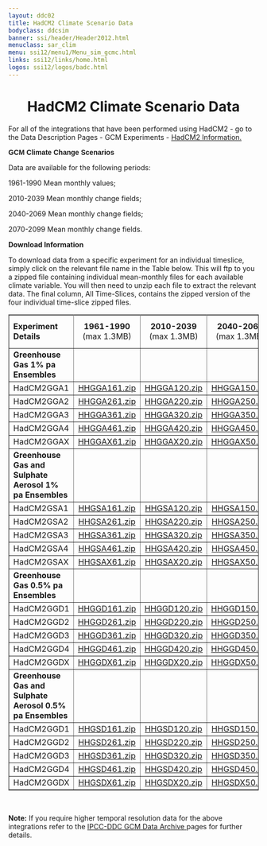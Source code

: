 ```yaml
---
layout: ddc02
title: HadCM2 Climate Scenario Data
bodyclass: ddcsim
banner: ssi/header/Header2012.html
menuclass: sar_clim
menu: ssi12/menu1/Menu_sim_gcmc.html
links: ssi12/links/home.html
logos: ssi12/logos/badc.html
---
```

 <div id="pagetitle">
 <h1 align="center">HadCM2 Climate Scenario Data </h1>
 </div>
 <!-- End of Page Title Block -->
 
 
 <P> For all of the integrations that have been performed using HadCM2 - go to the Data
 Description Pages - GCM Experiments - <A HREF="hadcm2_info.html">HadCM2
 Information.</A></P>
 
 <P><B><FONT FACE="Helvetica,Geneva,Arial">GCM Climate Change Scenarios</FONT></B></P>
 
 <P>Data are available for the following periods:</P>
 
 <P>1961-1990 Mean monthly values;</P>
 
 <P>2010-2039 Mean monthly change fields;</P>
 
 <P>2040-2069 Mean monthly change fields;</P>
 
 <P>2070-2099 Mean monthly change fields.</P>
 
 <p></p>
 
 <P><B>Download Information</B></P>
 
 <P>To download data from a specific experiment for an individual timeslice, simply click
 on the relevant file name in the Table below. This will ftp to you a zipped file
 containing individual mean-monthly files for each available climate variable. You will
 then need to unzip each file to extract the relevant data. The final column, All Time-Slices,
 contains the zipped version of the four individual time-slice zipped files.</P>
 
 <TABLE WIDTH="95%" BORDER="1" align="center" CELLPADDING="0" CELLSPACING="1">
 <TR>
 <TR>
 <TD WIDTH="25%" HEIGHT="18"><B>Experiment Details</B></TD>
 <TD WIDTH="15%" align="center"><B>1961-1990 </B>(max 1.3MB)</TD>
 <TD WIDTH="15%" align="center"><B>2010-2039 </B>(max 1.3MB)</TD>
 <TD WIDTH="15%" align="center"><B>2040-2069 </B>(max 1.3MB)</TD>
 <TD WIDTH="15%" align="center"><B>2070-2099 </B>(max 1.3MB)</TD>
 <TD WIDTH="15%" align="center"><B>All Time Slices</B> (max 4.4MB)</TD>
 </TR>
 <TR>
 <TD HEIGHT="16"><B>Greenhouse Gas 1% pa Ensembles</B></TD>
 <TD>&nbsp;</TD>
 <TD>&nbsp;</TD>
 <TD>&nbsp;</TD>
 <TD>&nbsp;</TD>
 <TD>&nbsp;</TD>
 </TR>
 <TR>
 <TD HEIGHT="18">HadCM2GGA1</TD>
 <TD align="center"><A HREF="/download_data/is92/hadcm2/HHGGA161.zip">HHGGA161.zip</A></TD>
 <TD align="center"><A HREF="/download_data/is92/hadcm2/HHGGA120.zip">HHGGA120.zip</A></TD>
 <TD align="center"><A HREF="/download_data/is92/hadcm2/HHGGA150.zip">HHGGA150.zip</A></TD>
 <TD align="center"><A HREF="/download_data/is92/hadcm2/HHGGA180.zip">HHGGA180.zip</A></TD>
 <TD align="center"><A HREF="/download_data/is92/hadcm2/HHGGA1.zip">HHGGA1.zip</A></TD>
 </TR>
 <TR>
 <TD HEIGHT="18">HadCM2GGA2</TD>
 <TD align="center"><A HREF="/download_data/is92/hadcm2/HHGGA261.zip">HHGGA261.zip</A></TD>
 <TD align="center"><A HREF="/download_data/is92/hadcm2/HHGGA220.zip">HHGGA220.zip</A></TD>
 <TD align="center"><A HREF="/download_data/is92/hadcm2/HHGGA250.zip">HHGGA250.zip</A></TD>
 <TD align="center"><A HREF="/download_data/is92/hadcm2/HHGGA280.zip">HHGGA280.zip</A></TD>
 <TD align="center"><A HREF="/download_data/is92/hadcm2/HHGGA2.zip">HHGGA2.zip</A></TD>
 </TR>
 <TR>
 <TD HEIGHT="18">HadCM2GGA3</TD>
 <TD align="center"><A HREF="/download_data/is92/hadcm2/HHGGA361.zip">HHGGA361.zip</A></TD>
 <TD align="center"><A HREF="/download_data/is92/hadcm2/HHGGA320.zip">HHGGA320.zip</A></TD>
 <TD align="center"><A HREF="/download_data/is92/hadcm2/HHGGA350.zip">HHGGA350.zip</A></TD>
 <TD align="center"><A HREF="/download_data/is92/hadcm2/HHGGA380.zip">HHGGA380.zip</A></TD>
 <TD align="center"><A HREF="/download_data/is92/hadcm2/HHGGA3.zip">HHGGA3.zip</A></TD>
 </TR>
 <TR>
 <TD HEIGHT="18">HadCM2GGA4</TD>
 <TD align="center"><A HREF="/download_data/is92/hadcm2/HHGGA461.zip">HHGGA461.zip</A></TD>
 <TD align="center"><A HREF="/download_data/is92/hadcm2/HHGGA420.zip">HHGGA420.zip</A></TD>
 <TD align="center"><A HREF="/download_data/is92/hadcm2/HHGGA450.zip">HHGGA450.zip</A></TD>
 <TD align="center"><A HREF="/download_data/is92/hadcm2/HHGGA480.zip">HHGGA480.zip</A></TD>
 <TD align="center"><A HREF="/download_data/is92/hadcm2/HHGGA4.zip">HHGGA4.zip</A></TD>
 </TR>
 <TR>
 <TD HEIGHT="18">HadCM2GGAX</TD>
 <TD align="center"><A HREF="/download_data/is92/hadcm2/HHGGAX61.zip">HHGGAX61.zip</A></TD>
 <TD align="center"><A HREF="/download_data/is92/hadcm2/HHGGAX20.zip">HHGGAX20.zip</A></TD>
 <TD align="center"><A HREF="/download_data/is92/hadcm2/HHGGAX50.zip">HHGGAX50.zip</A></TD>
 <TD align="center"><A HREF="/download_data/is92/hadcm2/HHGGAX80.zip">HHGGAX80.zip</A></TD>
 <TD align="center"><A HREF="/download_data/is92/hadcm2/HHGGAX.zip">HHGGAX.zip</A></TD>
 </TR>
 <TR>
 <TD HEIGHT="32"><B>Greenhouse Gas and Sulphate Aerosol 1% pa
 Ensembles</B></TD>
 <TD>&nbsp;</TD>
 <TD>&nbsp;</TD>
 <TD>&nbsp;</TD>
 <TD>&nbsp;</TD>
 <TD>&nbsp;</TD>
 </TR>
 <TR>
 <TD HEIGHT="18">HadCM2GSA1</TD>
 <TD align="center"><A HREF="/download_data/is92/hadcm2/HHGSA161.zip">HHGSA161.zip</A></TD>
 <TD align="center"><A HREF="/download_data/is92/hadcm2/HHGSA120.zip">HHGSA120.zip</A></TD>
 <TD align="center"><A HREF="/download_data/is92/hadcm2/HHGSA150.zip">HHGSA150.zip</A></TD>
 <TD align="center"><A HREF="/download_data/is92/hadcm2/HHGSA180.zip">HHGSA180.zip</A></TD>
 <TD align="center"><A HREF="/download_data/is92/hadcm2/HHGSA1.zip">HHGSA1.zip</A></TD>
 </TR>
 <TR>
 <TD HEIGHT="18">HadCM2GSA2</TD>
 <TD align="center"><A HREF="/download_data/is92/hadcm2/HHGSA261.zip">HHGSA261.zip</A></TD>
 <TD align="center"><A HREF="/download_data/is92/hadcm2/HHGSA220.zip">HHGSA220.zip</A></TD>
 <TD align="center"><A HREF="/download_data/is92/hadcm2/HHGSA250.zip">HHGSA250.zip</A></TD>
 <TD align="center"><A HREF="/download_data/is92/hadcm2/HHGSA280.zip">HHGSA280.zip</A></TD>
 <TD align="center"><A HREF="/download_data/is92/hadcm2/HHGSA2.zip">HHGSA2.zip</A></TD>
 </TR>
 <TR>
 <TD HEIGHT="18">HadCM2GSA3</TD>
 <TD align="center"><A HREF="/download_data/is92/hadcm2/HHGSA361.zip">HHGSA361.zip</A></TD>
 <TD align="center"><A HREF="/download_data/is92/hadcm2/HHGSA320.zip">HHGSA320.zip</A></TD>
 <TD align="center"><A HREF="/download_data/is92/hadcm2/HHGSA350.zip">HHGSA350.zip</A></TD>
 <TD align="center"><A HREF="/download_data/is92/hadcm2/HHGSA380.zip">HHGSA380.zip</A></TD>
 <TD align="center"><A HREF="/download_data/is92/hadcm2/HHGSA3.zip">HHGSA3.zip</A></TD>
 </TR>
 <TR>
 <TD HEIGHT="18">HadCM2GSA4</TD>
 <TD align="center"><A HREF="/download_data/is92/hadcm2/HHGSA461.zip">HHGSA461.zip</A></TD>
 <TD align="center"><A HREF="/download_data/is92/hadcm2/HHGSA420.zip">HHGSA420.zip</A></TD>
 <TD align="center"><A HREF="/download_data/is92/hadcm2/HHGSA450.zip">HHGSA450.zip</A></TD>
 <TD align="center"><A HREF="/download_data/is92/hadcm2/HHGSA480.zip">HHGSA480.zip</A></TD>
 <TD align="center"><A HREF="/download_data/is92/hadcm2/HHGSA4.zip">HHGSA4.zip</A></TD>
 </TR>
 <TR>
 <TD HEIGHT="18">HadCM2GSAX</TD>
 <TD align="center"><A HREF="/download_data/is92/hadcm2/HHGSAX61.zip">HHGSAX61.zip</A></TD>
 <TD align="center"><A HREF="/download_data/is92/hadcm2/HHGSAX20.zip">HHGSAX20.zip</A></TD>
 <TD align="center"><A HREF="/download_data/is92/hadcm2/HHGSAX50.zip">HHGSAX50.zip</A></TD>
 <TD align="center"><A HREF="/download_data/is92/hadcm2/HHGSAX80.zip">HHGSAX80.zip</A></TD>
 <TD align="center"><A HREF="/download_data/is92/hadcm2/HHGSAX.zip">HHGSAX.zip</A></TD>
 </TR>
 <TR>
 <TD HEIGHT="32"><B>Greenhouse Gas 0.5% pa Ensembles</B></TD>
 <TD>&nbsp;</TD>
 <TD>&nbsp;</TD>
 <TD>&nbsp;</TD>
 <TD>&nbsp;</TD>
 <TD>&nbsp;</TD>
 </TR>
 <TR>
 <TD HEIGHT="18">HadCM2GGD1</TD>
 <TD align="center"><A HREF="/download_data/is92/hadcm2/HHGGD161.zip">HHGGD161.zip</A></TD>
 <TD align="center"><A HREF="/download_data/is92/hadcm2/HHGGD120.zip">HHGGD120.zip</A></TD>
 <TD align="center"><A HREF="/download_data/is92/hadcm2/HHGGD150.zip">HHGGD150.zip</A></TD>
 <TD align="center"><A HREF="/download_data/is92/hadcm2/HHGGD180.zip">HHGGD180.zip</A></TD>
 <TD align="center"><A HREF="/download_data/is92/hadcm2/HHGGD1.zip">HHGGD1.zip</A></TD>
 </TR>
 <TR>
 <TD HEIGHT="18">HadCM2GGD2</TD>
 <TD align="center"><A HREF="/download_data/is92/hadcm2/HHGGD261.zip">HHGGD261.zip</A></TD>
 <TD align="center"><A HREF="/download_data/is92/hadcm2/HHGGD220.zip">HHGGD220.zip</A></TD>
 <TD align="center"><A HREF="/download_data/is92/hadcm2/HHGGD250.zip">HHGGD250.zip</A></TD>
 <TD align="center"><A HREF="/download_data/is92/hadcm2/HHGGD280.zip">HHGGD280.zip</A></TD>
 <TD align="center"><A HREF="/download_data/is92/hadcm2/HHGGD2.zip">HHGGD2.zip</A></TD>
 </TR>
 <TR>
 <TD HEIGHT="18">HadCM2GGD3</TD>
 <TD align="center"><A HREF="/download_data/is92/hadcm2/HHGGD361.zip">HHGGD361.zip</A></TD>
 <TD align="center"><A HREF="/download_data/is92/hadcm2/HHGGD320.zip">HHGGD320.zip</A></TD>
 <TD align="center"><A HREF="/download_data/is92/hadcm2/HHGGD350.zip">HHGGD350.zip</A></TD>
 <TD align="center"><A HREF="/download_data/is92/hadcm2/HHGGD380.zip">HHGGD380.zip</A></TD>
 <TD align="center"><A HREF="/download_data/is92/hadcm2/HHGGD3.zip">HHGGD3.zip</A></TD>
 </TR>
 <TR>
 <TD HEIGHT="18">HadCM2GGD4</TD>
 <TD align="center"><A HREF="/download_data/is92/hadcm2/HHGGD461.zip">HHGGD461.zip</A></TD>
 <TD align="center"><A HREF="/download_data/is92/hadcm2/HHGGD420.zip">HHGGD420.zip</A></TD>
 <TD align="center"><A HREF="/download_data/is92/hadcm2/HHGGD450.zip">HHGGD450.zip</A></TD>
 <TD align="center"><A HREF="/download_data/is92/hadcm2/HHGGD480.zip">HHGGD480.zip</A>&nbsp;</TD>
 <TD align="center"><A HREF="/download_data/is92/hadcm2/HHGGD4.zip">HHGGD4.zip</A></TD>
 </TR>
 <TR>
 <TD HEIGHT="18">HadCM2GGDX</TD>
 <TD align="center"><A HREF="/download_data/is92/hadcm2/HHGGDX61.zip">HHGGDX61.zip</A></TD>
 <TD align="center"><A HREF="/download_data/is92/hadcm2/HHGGDX20.zip">HHGGDX20.zip</A></TD>
 <TD align="center"><A HREF="/download_data/is92/hadcm2/HHGGDX50.zip">HHGGDX50.zip</A></TD>
 <TD align="center"><A HREF="/download_data/is92/hadcm2/HHGGDX80.zip">HHGGDX80.zip</A></TD>
 <TD align="center"><A HREF="/download_data/is92/hadcm2/HHGGDX.zip">HHGGDX.zip</A></TD>
 </TR>
 <TR>
 <TD HEIGHT="33"><B>Greenhouse Gas and Sulphate Aerosol 0.5% pa
 Ensembles</B></TD>
 <TD>&nbsp;</TD>
 <TD>&nbsp;</TD>
 <TD>&nbsp;</TD>
 <TD>&nbsp;</TD>
 <TD>&nbsp;</TD>
 </TR>
 <TR>
 <TD HEIGHT="18">HadCM2GGD1</TD>
 <TD align="center"><A HREF="/download_data/is92/hadcm2/HHGSD161.zip">HHGSD161.zip</A></TD>
 <TD align="center"><A HREF="/download_data/is92/hadcm2/HHGSD120.zip">HHGSD120.zip</A></TD>
 <TD align="center"><A HREF="/download_data/is92/hadcm2/HHGSD150.zip">HHGSD150.zip</A></TD>
 <TD align="center"><A HREF="/download_data/is92/hadcm2/HHGSD180.zip">HHGSD180.zip</A></TD>
 <TD align="center"><A HREF="/download_data/is92/hadcm2/HHGSD1.zip">HHGSD1.zip</A></TD>
 </TR>
 <TR>
 <TD HEIGHT="19">HadCM2GGD2</TD>
 <TD align="center"><A HREF="/download_data/is92/hadcm2/HHGSD261.zip">HHGSD261.zip</A></TD>
 <TD align="center"><A HREF="/download_data/is92/hadcm2/HHGSD220.zip">HHGSD220.zip</A></TD>
 <TD align="center"><A HREF="/download_data/is92/hadcm2/HHGSD250.zip">HHGSD250.zip</A></TD>
 <TD align="center"><A HREF="/download_data/is92/hadcm2/HHGSD280.zip">HHGSD280.zip</A></TD>
 <TD align="center"><A HREF="/download_data/is92/hadcm2/HHGSD2.zip">HHGSD2.zip</A></TD>
 </TR>
 <TR>
 <TD HEIGHT="19">HadCM2GGD3</TD>
 <TD align="center"><A HREF="/download_data/is92/hadcm2/HHGSD361.zip">HHGSD361.zip</A></TD>
 <TD align="center"><A HREF="/download_data/is92/hadcm2/HHGSD320.zip">HHGSD320.zip</A></TD>
 <TD align="center"><A HREF="/download_data/is92/hadcm2/HHGSD350.zip">HHGSD350.zip</A></TD>
 <TD align="center"><A HREF="/download_data/is92/hadcm2/HHGSD380.zip">HHGSD380.zip</A></TD>
 <TD align="center"><A HREF="/download_data/is92/hadcm2/HHGSD3.zip">HHGSD3.zip</A></TD>
 </TR>
 <TR>
 <TD HEIGHT="19">HadCM2GGD4</TD>
 <TD align="center"><A HREF="/download_data/is92/hadcm2/HHGSD461.zip">HHGSD461.zip</A></TD>
 <TD align="center"><A HREF="/download_data/is92/hadcm2/HHGSD420.zip">HHGSD420.zip</A></TD>
 <TD align="center"><A HREF="/download_data/is92/hadcm2/HHGSD450.zip">HHGSD450.zip</A></TD>
 <TD align="center"><A HREF="/download_data/is92/hadcm2/HHGSD480.zip">HHGSD480.zip</A></TD>
 <TD align="center"><A HREF="/download_data/is92/hadcm2/HHGSD4.zip">HHGSD4.zip</A></TD>
 </TR>
 <TR>
 <TD HEIGHT="19">HadCM2GGDX</TD>
 <TD align="center"><A HREF="/download_data/is92/hadcm2/HHGSDX61.zip">HHGSDX61.zip</A></TD>
 <TD align="center"><A HREF="/download_data/is92/hadcm2/HHGSDX20.zip">HHGSDX20.zip</A></TD>
 <TD align="center"><A HREF="/download_data/is92/hadcm2/HHGSDX50.zip">HHGSDX50.zip</A></TD>
 <TD align="center"><A HREF="/download_data/is92/hadcm2/HHGSDX80.zip">HHGSDX80.zip</A></TD>
 <TD align="center"><A HREF="/download_data/is92/hadcm2/HHGSDX.zip">HHGSDX.zip</A></TD>
 </TR>
 </TABLE>
 
 <p>&nbsp;</p>
 
 <P><B>Note:</B> If you require higher temporal resolution data for the above integrations refer to the
 <A HREF="/sim/gcm_monthly/"> IPCC-DDC GCM Data Archive </A> pages for further details. <!--If you require
 variables or daily time-series data from the HadCM2 integrations that are not available from the DDC see
 <A HREF="http://www.cru.uea.ac.uk/link/hadcm2/HadCM2_variables.html"> LINK Project web site</A>.--></P>
 
 <p>&nbsp;</p>
 
 
 
 <p></p>
 
 <!-- end of center column -->

